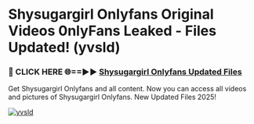# Shysugargirl Onlyfans Original Videos 0nlyFans Leaked - Files Updated! (yvsld)

<h3>🔴 CLICK HERE 🌐==►► <a href="https://tinyurl.com/2m67pmp6" rel="nofollow">Shysugargirl Onlyfans Updated Files</a></h3>

Get Shysugargirl Onlyfans and all content. Now you can access all videos and pictures of Shysugargirl Onlyfans. New Updated Files 2025!

[![yvsld](https://i.imgur.com/H4QAA4z.gif)](https://tinyurl.com/2m67pmp6)